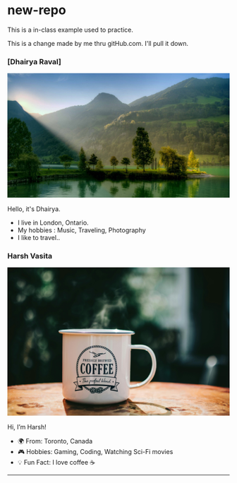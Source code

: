 # new-repo
This is a in-class example used to practice.

This is a change made by me thru gitHub.com. I'll pull it down.

### [Dhairya Raval]
![Dhairya’s Image](https://github.com/jake-hxf3/jake_hex_HW1/blob/5bf4fedf99edd6885df995a66a600e4760075304/images/Nature.jpg)

Hello, it's Dhairya. 
- I live in London, Ontario. 
- My hobbies : Music, Traveling, Photography  
-  I like to travel..  
### Harsh Vasita
![Harsh’s Image](https://github.com/jake-hxf3/jake_hex_HW1/blob/82659b144b03140fae64dc7d16233229c9b533d1/images/Coffee.jpg)

Hi, I’m Harsh!  
- 🌍 From: Toronto, Canada  
- 🎮 Hobbies: Gaming, Coding, Watching Sci-Fi movies  
- 💡 Fun Fact: I love coffee ☕  

---
